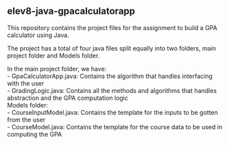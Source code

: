 ## elev8-java-gpacalculatorapp
This repository contains the project files for the assignment to build a GPA calculator using Java.  

The project has a total of four java files split equally into two folders, main project folder and Models folder.  

In the main project folder, we have:  
    - GpaCalculatorApp.java: Contains the algorithm that handles interfacing with the user  
    - GradingLogic.java: Contains all the methods and algorithms that handles abstraction and the GPA computation logic  
Models folder:  
    - CourseInputModel.java: Contains the template for the inputs to be gotten from the user  
    - CourseModel.java: Contains the template for the course data to be used in computing the GPA  

